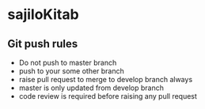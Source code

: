 # sajiloKitab

## Git push rules
* Do not push to master branch
* push to your some other branch
* raise pull request to merge to develop branch always 
* master is only updated from develop branch
* code review is required before raising any pull request
